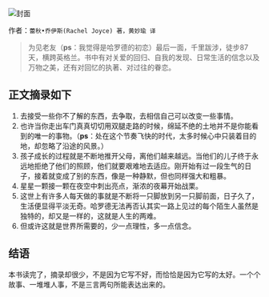![封面](https://pic.dandy.fun/14918117389391.jpg)

作者：`蕾秋•乔伊斯(Rachel Joyce) 著，黄妙瑜 译`

> 为见老友（**ps**：我觉得是哈罗德的初恋）最后一面，千里跋涉，徒步87天，横跨英格兰。书中有对关爱的回归、自我的发现、日常生活的信念以及万物之美，还有对回忆的执著、对过往的眷恋。

## 正文摘录如下

1. 去接受一些你不了解的东西，去争取，去相信自己可以改变一些事情。
2. 也许当你走出车门真真切切用双腿走路的时候，绵延不绝的土地并不是你能看到的唯一的事物。（**ps**：处在这个节奏飞快的时代，太多时候心中只装着目的地，却忽略了沿途的风景。）
3. 孩子成长的过程就是不断地推开父母，离他们越来越远。当他们的儿子终于永远地拒绝了他们的照顾，他们就要艰难地去适应。刚开始有过一段生气的日子，接着就变成了别的东西，像是一种静默，但也同样强大和粗暴。
4. 星星一颗接一颗在夜空中刺出亮点，渐浓的夜幕开始战栗。
5. 这世上有许多人每天做的事就是不断将一只脚放到另一只脚前面，日子久了，生活便显得平淡无奇。哈罗德无法再否认其实一路上见过的每个陌生人虽然是独特的，却又是一样的，这就是人生的两难。
6. 但或许这就是世界所需要的，少一点理性，多一点信念。

## 结语

本书读完了，摘录却很少，不是因为它写不好，而恰恰是因为它写的太好。一个个故事、一堆堆人事，不是三言两句所能表达出来的。

